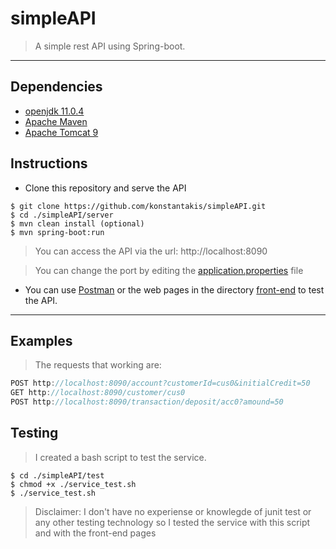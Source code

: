 # simpleAPI
> A simple rest API using Spring-boot.
---
## Dependencies
- <a href="https://mail.openjdk.java.net/pipermail/jdk-updates-dev/2019-July/001423.html">openjdk 11.0.4</a>
- <a href="https://maven.apache.org/">Apache Maven</a>
- <a href="http://tomcat.apache.org/tomcat-9.0-doc/">Apache Tomcat 9</a>
## Ιnstructions
- Clone this repository and serve the API
```shell
$ git clone https://github.com/konstantakis/simpleAPI.git
$ cd ./simpleAPI/server
$ mvn clean install (optional)
$ mvn spring-boot:run
```
> You can access the API via the url: http://localhost:8090

> You can change the port by editing the <a href="./server/src/main/resources/application.properties">application.properties</a> file 
- You can use <a href="https://www.getpostman.com/">Postman</a> or the web pages in the directory <a href="./front-end">front-end</a> to test the API.
---
## Examples
> The requests that working are:
```js
POST http://localhost:8090/account?customerId=cus0&initialCredit=50
GET http://localhost:8090/customer/cus0
POST http://localhost:8090/transaction/deposit/acc0?amound=50
```
## Testing
> I created a bash script to test the service.
```shell
$ cd ./simpleAPI/test
$ chmod +x ./service_test.sh
$ ./service_test.sh
```
> Disclaimer: I don't have no experiense or knowlegde of junit test or any other testing technology so I tested the service with this script and with the front-end pages
